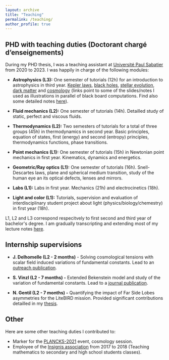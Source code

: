 ```yaml
---
layout: archive
title: "Teaching"
permalink: /teaching/
author_profile: true
---
```


## PHD with teaching duties (Doctorant chargé d’enseignements)


During my PHD thesis, I was a teaching assistant at [Université Paul Sabatier](https://www.univ-tlse3.fr) from 2020 to 2023. I was happily in charge of the following modules:

- **Astrophysics (L3):** One semester of tutorials (12h) for an introduction to astrophysics in third year. [Kepler laws](https://yolonomy.github.io/meca/Newton/Kepler/), [black holes](https://leovacher.github.io/files/BH.pdf), [stellar evolution](https://leovacher.github.io/files/HR.pdf), [dark matter](https://leovacher.github.io/files/DM.pdf) and [cosmology](https://leovacher.github.io/files/Cosmo.pdf) (links point to some of the slides/notes I used as illustrations in parallel of black board computations. Find also some detailed notes [here](https://yolonomy.github.io/cosmo/cosmo/)).

- **Fluid mechanics (L2):** One semester of tutorials (14h). Detailled study of static, perfect and viscous fluids.

- **Thermodynamics (L2):** Two semesters of tutorials for a total of three groups (45h) in thermodynamics in second year. Basic principles, equation of states, first (energy) and second (entropy) principles, thermodynamics functions, phase transitions. 

- **Point mechanics (L1):** One semester of tutorials (15h) in Newtonian point mechanics in first year. Kinematics, dynamics and energetics.

- **Geometric/Ray optics (L1):** One semester of tutorials (16h). Snell-Descartes laws, plane and spherical medium transition, study of the human eye an its optical defects, lenses and mirrors.

- **Labs (L1):** Labs in first year. Mechanics (21h) and electrocinetics (18h).

- **Light and color (L1):** Tutorials, supervision and evaluation of interdisciplinary student project about light (physics/biology/chemestry) in first year (18h).

L1, L2 and L3 correspond respecitvely to first second and third year of bachelor's degree. I am gradually transcripting and extending most of my lecture notes [here](https://yolonomy.github.io/).

## Internship supervisions

- **J. Delhomelle (L2 - 2 months)** - Solving cosmological tensions with scalar field induced variations of fundamental constants. Lead to an [outreach publication](https://yolonomy.github.io/cosmo/cosmo/friedmann/).

- **S. Vinzl (L2 - 7 months) -** Extended Bekenstein model and study of the variation of fundamental constants. Lead to a [journal publication](https://journals.aps.org/prd/abstract/10.1103/PhysRevD.106.083522).

- **N. Gentil (L2 - 7 months) -** Quantifying the impact of Far Side Lobes asymmetries for the LiteBIRD mission. Provided significant contributions detailled in my [thesis](https://leovacher.github.io/files/Thesis-Vacher.pdf).

## Other

Here are some other teaching duties I contributed to:

- Marker for the [PLANCKS-2021](https://iaps.info/events/plancks/) event, cosmology session.
- Employee of the [Insignis association](http://association-insignis.fr/) from 2017 to 2018 (Teaching mathematics to secondary and high school students classes).

